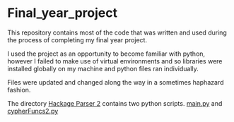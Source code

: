 # Final_year_project

This repository contains most of the code that was written and used during the process of completing my final year project.

I used the project as an opportunity to become familiar with python, however I failed to make use of virtual environments and so 
libraries were installed globally on my machine and python files ran individually.

Files were updated and changed along the way in a sometimes haphazard fashion.

The directory [Hackage Parser 2](https://github.com/P-Arnold/Final_year_project/tree/master/Hackage%20Parser%202) contains two python scripts. [main.py](https://github.com/P-Arnold/Final_year_project/tree/master/Hackage%20Parser%202/main.py) and [cypherFuncs2.py](https://github.com/P-Arnold/Final_year_project/tree/master/Hackage%20Parser%202/cypherFuncs2.py)


